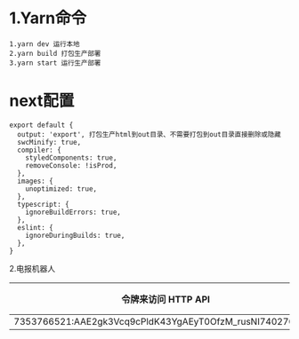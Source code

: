 # 1.Yarn命令

```
1.yarn dev 运行本地
2.yarn build 打包生产部署
3.yarn start 运行生产部署
```

# next配置

```
export default {
  output: 'export', 打包生产html到out目录、不需要打包到out目录直接删除或隐藏
  swcMinify: true,
  compiler: {
    styledComponents: true,
    removeConsole: !isProd,
  },
  images: {
    unoptimized: true,
  },
  typescript: {
    ignoreBuildErrors: true,
  },
  eslint: {
    ignoreDuringBuilds: true,
  },
}

```

2.电报机器人


| 令牌来访问 HTTP API                                      | 机器人链接        | 机器人用户名 |
| -------------------------------------------------------- | ----------------- | ------------ |
| 7353766521:AAE2gk3Vcq9cPldK43YgAEyT0OfzM_rusNI7402702813 | t.me/PixelManRBot | PixelManR    |
